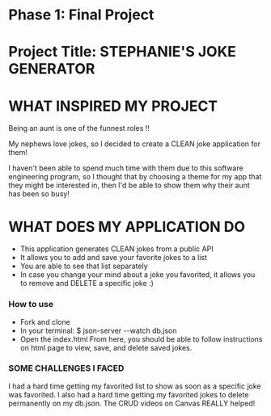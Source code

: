 # Phase 1: Final Project

# Project Title: STEPHANIE'S JOKE GENERATOR 

# WHAT INSPIRED MY PROJECT
Being an aunt is one of the funnest roles !!

My nephews love jokes, so I decided to create a CLEAN joke application for them! 

I haven't been able to spend much time with them due to this software engineering program, so I thought that by choosing a theme for my app that they might be interested in, then I'd be able to show them why their aunt has been so busy! 

# WHAT DOES MY APPLICATION DO
* This application generates CLEAN jokes from a public API
* It allows you to add and save your favorite jokes to a list
* You are able to see that list separately
* In case you change your mind about a joke you favorited, it allows you to remove and DELETE a specific joke :) 

### How to use
* Fork and clone
* In your terminal: $ json-server --watch db.json 
* Open the index.html
    From here, you should be able to follow instructions on html page to view, save, and delete saved jokes.

### SOME CHALLENGES I FACED
I had a hard time getting my favorited list to show as soon as a specific joke was favorited. I also had a hard time getting my favorited jokes to delete permanently on my db.json. The CRUD videos on Canvas REALLY helped!
